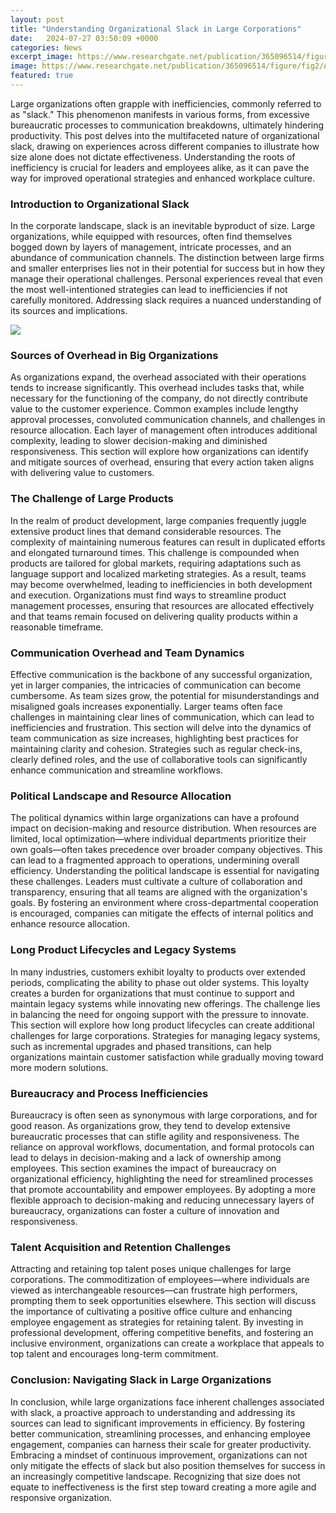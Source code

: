 ```yaml
---
layout: post
title: "Understanding Organizational Slack in Large Corporations"
date:   2024-07-27 03:50:09 +0000
categories: News
excerpt_image: https://www.researchgate.net/publication/365096514/figure/fig2/AS:11431281095190961@1667789671159/Organizational-slack-business-group-and-firm-ROA.png
image: https://www.researchgate.net/publication/365096514/figure/fig2/AS:11431281095190961@1667789671159/Organizational-slack-business-group-and-firm-ROA.png
featured: true
---
```


Large organizations often grapple with inefficiencies, commonly referred to as "slack." This phenomenon manifests in various forms, from excessive bureaucratic processes to communication breakdowns, ultimately hindering productivity. This post delves into the multifaceted nature of organizational slack, drawing on experiences across different companies to illustrate how size alone does not dictate effectiveness. Understanding the roots of inefficiency is crucial for leaders and employees alike, as it can pave the way for improved operational strategies and enhanced workplace culture.
### Introduction to Organizational Slack
In the corporate landscape, slack is an inevitable byproduct of size. Large organizations, while equipped with resources, often find themselves bogged down by layers of management, intricate processes, and an abundance of communication channels. The distinction between large firms and smaller enterprises lies not in their potential for success but in how they manage their operational challenges. Personal experiences reveal that even the most well-intentioned strategies can lead to inefficiencies if not carefully monitored. Addressing slack requires a nuanced understanding of its sources and implications.

![](https://www.researchgate.net/publication/365096514/figure/fig2/AS:11431281095190961@1667789671159/Organizational-slack-business-group-and-firm-ROA.png)
### Sources of Overhead in Big Organizations
As organizations expand, the overhead associated with their operations tends to increase significantly. This overhead includes tasks that, while necessary for the functioning of the company, do not directly contribute value to the customer experience. Common examples include lengthy approval processes, convoluted communication channels, and challenges in resource allocation. Each layer of management often introduces additional complexity, leading to slower decision-making and diminished responsiveness. This section will explore how organizations can identify and mitigate sources of overhead, ensuring that every action taken aligns with delivering value to customers.
### The Challenge of Large Products
In the realm of product development, large companies frequently juggle extensive product lines that demand considerable resources. The complexity of maintaining numerous features can result in duplicated efforts and elongated turnaround times. This challenge is compounded when products are tailored for global markets, requiring adaptations such as language support and localized marketing strategies. As a result, teams may become overwhelmed, leading to inefficiencies in both development and execution. Organizations must find ways to streamline product management processes, ensuring that resources are allocated effectively and that teams remain focused on delivering quality products within a reasonable timeframe.
### Communication Overhead and Team Dynamics
Effective communication is the backbone of any successful organization, yet in larger companies, the intricacies of communication can become cumbersome. As team sizes grow, the potential for misunderstandings and misaligned goals increases exponentially. Larger teams often face challenges in maintaining clear lines of communication, which can lead to inefficiencies and frustration. This section will delve into the dynamics of team communication as size increases, highlighting best practices for maintaining clarity and cohesion. Strategies such as regular check-ins, clearly defined roles, and the use of collaborative tools can significantly enhance communication and streamline workflows.
### Political Landscape and Resource Allocation
The political dynamics within large organizations can have a profound impact on decision-making and resource distribution. When resources are limited, local optimization—where individual departments prioritize their own goals—often takes precedence over broader company objectives. This can lead to a fragmented approach to operations, undermining overall efficiency. Understanding the political landscape is essential for navigating these challenges. Leaders must cultivate a culture of collaboration and transparency, ensuring that all teams are aligned with the organization's goals. By fostering an environment where cross-departmental cooperation is encouraged, companies can mitigate the effects of internal politics and enhance resource allocation.
### Long Product Lifecycles and Legacy Systems
In many industries, customers exhibit loyalty to products over extended periods, complicating the ability to phase out older systems. This loyalty creates a burden for organizations that must continue to support and maintain legacy systems while innovating new offerings. The challenge lies in balancing the need for ongoing support with the pressure to innovate. This section will explore how long product lifecycles can create additional challenges for large corporations. Strategies for managing legacy systems, such as incremental upgrades and phased transitions, can help organizations maintain customer satisfaction while gradually moving toward more modern solutions.
### Bureaucracy and Process Inefficiencies
Bureaucracy is often seen as synonymous with large corporations, and for good reason. As organizations grow, they tend to develop extensive bureaucratic processes that can stifle agility and responsiveness. The reliance on approval workflows, documentation, and formal protocols can lead to delays in decision-making and a lack of ownership among employees. This section examines the impact of bureaucracy on organizational efficiency, highlighting the need for streamlined processes that promote accountability and empower employees. By adopting a more flexible approach to decision-making and reducing unnecessary layers of bureaucracy, organizations can foster a culture of innovation and responsiveness.
### Talent Acquisition and Retention Challenges
Attracting and retaining top talent poses unique challenges for large corporations. The commoditization of employees—where individuals are viewed as interchangeable resources—can frustrate high performers, prompting them to seek opportunities elsewhere. This section will discuss the importance of cultivating a positive office culture and enhancing employee engagement as strategies for retaining talent. By investing in professional development, offering competitive benefits, and fostering an inclusive environment, organizations can create a workplace that appeals to top talent and encourages long-term commitment.
### Conclusion: Navigating Slack in Large Organizations
In conclusion, while large organizations face inherent challenges associated with slack, a proactive approach to understanding and addressing its sources can lead to significant improvements in efficiency. By fostering better communication, streamlining processes, and enhancing employee engagement, companies can harness their scale for greater productivity. Embracing a mindset of continuous improvement, organizations can not only mitigate the effects of slack but also position themselves for success in an increasingly competitive landscape. Recognizing that size does not equate to ineffectiveness is the first step toward creating a more agile and responsive organization.
